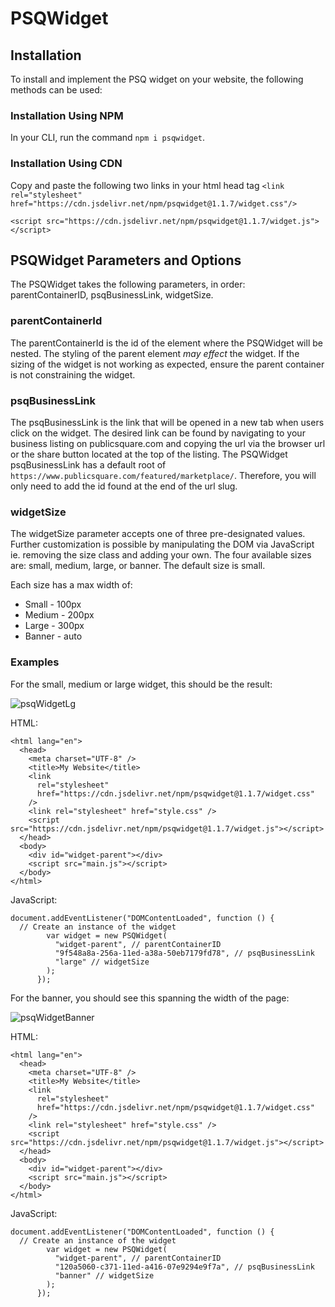 # PSQWidget
## Installation
To install and implement the PSQ widget on your website, the following methods can be used:

### Installation Using NPM
In your CLI, run the command `npm i psqwidget`. 

### Installation Using CDN
Copy and paste the following two links in your html head tag 
`<link rel="stylesheet" href="https://cdn.jsdelivr.net/npm/psqwidget@1.1.7/widget.css"/>`

`<script src="https://cdn.jsdelivr.net/npm/psqwidget@1.1.7/widget.js"></script>`

## PSQWidget Parameters and Options
The PSQWidget takes the following parameters, in order: parentContainerID, psqBusinessLink, widgetSize.

### parentContainerId
The parentContainerId is the id of the element where the PSQWidget will be nested. The styling of the parent element _may effect_ the widget. If the sizing of the widget is not working as expected, ensure the parent container is not constraining the widget. 

### psqBusinessLink
The psqBusinessLink is the link that will be opened in a new tab when users click on the widget. The desired link can be found by navigating to your business listing on publicsquare.com and copying the url via the browser url or the share button located at the top of the listing. The PSQWidget psqBusinessLink has a default root of `https://www.publicsquare.com/featured/marketplace/`. Therefore, you will only need to add the id found at the end of the url slug. 

### widgetSize
The widgetSize parameter accepts one of three pre-designated values. Further customization is possible by manipulating the DOM via JavaScript ie. removing the size class and adding your own. The four available sizes are: small, medium, large, or banner. The default size is small. 

Each size has a max width of:
- Small - 100px
- Medium - 200px
- Large - 300px
- Banner - auto

### Examples 
For the small, medium or large widget, this should be the result:

![psqWidgetLg](https://github.com/Ethan-Johnson17/psqWidget/assets/85658808/57995bf0-a597-40c3-bd7c-e74a98ae65da)

HTML:
```
<html lang="en">
  <head>
    <meta charset="UTF-8" />
    <title>My Website</title>
    <link
      rel="stylesheet"
      href="https://cdn.jsdelivr.net/npm/psqwidget@1.1.7/widget.css"
    />
    <link rel="stylesheet" href="style.css" />
    <script src="https://cdn.jsdelivr.net/npm/psqwidget@1.1.7/widget.js"></script>
  </head>
  <body>
    <div id="widget-parent"></div>
    <script src="main.js"></script>
  </body>
</html>

```
JavaScript:
```
document.addEventListener("DOMContentLoaded", function () {
  // Create an instance of the widget
        var widget = new PSQWidget(
          "widget-parent", // parentContainerID
          "9f548a8a-256a-11ed-a38a-50eb7179fd78", // psqBusinessLink
          "large" // widgetSize
        );
      });
```

For the banner, you should see this spanning the width of the page:

![psqWidgetBanner](https://github.com/Ethan-Johnson17/psqWidget/assets/85658808/0fd8b108-ff31-450f-96eb-7407dfee6dc9)


HTML:
```
<html lang="en">
  <head>
    <meta charset="UTF-8" />
    <title>My Website</title>
    <link
      rel="stylesheet"
      href="https://cdn.jsdelivr.net/npm/psqwidget@1.1.7/widget.css"
    />
    <link rel="stylesheet" href="style.css" />
    <script src="https://cdn.jsdelivr.net/npm/psqwidget@1.1.7/widget.js"></script>
  </head>
  <body>
    <div id="widget-parent"></div>
    <script src="main.js"></script>
  </body>
</html>

```
JavaScript:
```
document.addEventListener("DOMContentLoaded", function () {
  // Create an instance of the widget
        var widget = new PSQWidget(
          "widget-parent", // parentContainerID
          "120a5060-c371-11ed-a416-07e9294e9f7a", // psqBusinessLink
          "banner" // widgetSize
        );
      });
```

